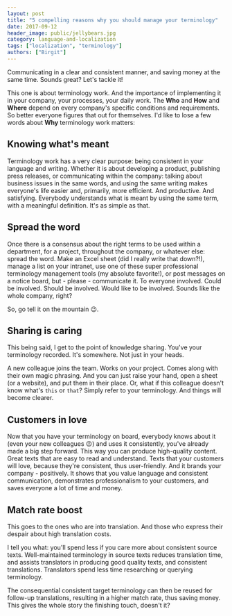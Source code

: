 ```yaml
---
layout: post
title: "5 compelling reasons why you should manage your terminology"
date: 2017-09-12
header_image: public/jellybears.jpg
category: language-and-localization
tags: ["localization", "terminology"]
authors: ["Birgit"]
---
```


Communicating in a clear and consistent manner, and saving money at the same time.
Sounds great?
Let's tackle it!

This one is about terminology work.
And the importance of implementing it in your company, your processes, your daily work.
The **Who** and **How** and **Where** depend on every company's specific conditions and requirements.
So better everyone figures that out for themselves.
I'd like to lose a few words about **Why** terminology work matters:

## Knowing what's meant

Terminology work has a very clear purpose: being consistent in your language and writing.
Whether it is about developing a product, publishing press releases, or communicating within the company: talking about business issues in the same words, and using the same writing makes everyone's life easier and, primarily, more efficient.
And productive.
And satisfying.
Everybody understands what is meant by using the same term, with a meaningful definition.
It's as simple as that.

## Spread the word

Once there is a consensus about the right terms to be used within a department, for a project, throughout the company, or whatever else: spread the word.
Make an Excel sheet (did I really write that down?!), manage a list on your intranet, use one of these super professional terminology management tools (my absolute favorite!), or post messages on a notice board, but - please - communicate it.
To everyone involved.
Could be involved.
Should be involved.
Would like to be involved.
Sounds like the whole company, right?

So, go tell it on the mountain 😉.

## Sharing is caring

This being said, I get to the point of knowledge sharing.
You've your terminology recorded.
It's somewhere.
Not just in your heads.

A new colleague joins the team.
Works on your project.
Comes along with their own magic phrasing.
And you can just raise your hand, open a sheet (or a website), and put them in their place.
Or, what if this colleague doesn't know what's `this` or `that`?
Simply refer to your terminology.
And things will become clearer.

## Customers in love

Now that you have your terminology on board, everybody knows about it (even your new colleagues 😉) and uses it consistently, you've already made a big step forward.
This way you can produce high-quality content.
Great texts that are easy to read and understand.
Texts that your customers will love, because they're consistent, thus user-friendly.
And it brands your company - positively.
It shows that you value language and consistent communication, demonstrates professionalism to your customers, and saves everyone a lot of time and money.

## Match rate boost

This goes to the ones who are into translation.
And those who express their despair about high translation costs.

I tell you what: you'll spend less if you care more about consistent source texts.
Well-maintained terminology in source texts reduces translation time, and assists translators in producing good quality texts, and consistent translations.
Translators spend less time researching or querying terminology.

The consequential consistent target terminology can then be reused for follow-up translations, resulting in a higher match rate, thus saving money.
This gives the whole story the finishing touch, doesn't it?
